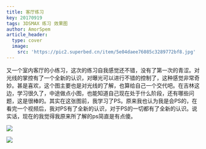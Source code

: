```yaml
---
title: 客厅练习
key: 20170919
tags: 3DSMAX 练习 效果图
author: AmorSpem
article_header:
  type: cover
  image:
    src: 'https://pic2.superbed.cn/item/5e04daee76085c3289772bf8.jpg'
---
```


​	又一个室内客厅的小练习，这次的练习自我感觉还不错，没有了第一次的青涩。对光线的掌控有了一个全新的认识，对曝光可以进行不错的控制了，这种感觉非常奇妙。甚是喜欢，这个图主要也是对光线的了解，也算给自己一个交代吧。
​	在吉林这边，学习很久了，中途做点小图，也能知道自己现在处于什么阶段，还有哪些问题，这是很棒的。
​	其实在这张图前，我学习了PS。原来我也认为我是会PS的，在看完一个视频后，我对PS有了全新的认识，对于PS的一切都有了全新的认识。说实话，现在的我觉得我原来所了解的ps简直是有点傻。

<!--more-->

![](https://pic3.superbed.cn/item/5e04dafb76085c3289772e3b.jpg)

![](https://pic2.superbed.cn/item/5e04dab776085c32897720d0.jpg)